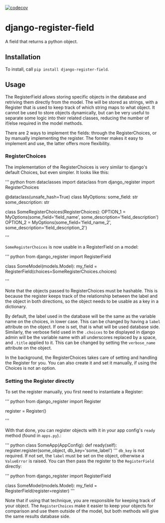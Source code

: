 [![codecov](https://codecov.io/gh/MaxDude132/django-register-field/graph/badge.svg?token=32HWMCV4JQ)](https://codecov.io/gh/MaxDude132/django-register-field)

# django-register-field

A field that returns a python object.

## Installation

To install, call `pip install django-register-field`.

## Usage

The RegisterField allows storing specific objects in the database and retriving them directly from the model. The will be stored as strings, with a Register that is used to keep track of which string maps to what object. It cannot be used to store objects dynamically, but can be very useful to separate some logic into their related classes, reducing the number of if/else required in the model methods.

There are 2 ways to implement the fields: through the RegisterChoices, or by manually implementing the register. The former makes it easy to implement and use, the latter offers more flexibility.

### RegisterChoices

The implementation of the RegisterChoices is very similar to django's default Choices, but even simpler. It looks like this:

''' python
from dataclasses import dataclass
from django_register import RegisterChoices


@dataclass(unsafe_hash=True)
class MyOptions:
    some_field: str
    some_description: str


class SomeRegisterChoices(RegisterChoices):
    OPTION_1 = MyOptions(some_field='field_name', some_description='field_description')
    OPTION_2 = MyOptions(some_field='field_name_2', some_description='field_description_2')

'''

`SomeRegisterChoices` is now usable in a RegisterField on a model:

''' python
from django_register import RegisterField


class SomeModel(models.Model):
    my_field = RegisterField(choices=SomeRegisterChoices.choices)

'''

Note that the objects passed to RegisterChoices must be hashable. This is because the register keeps track of the relationship between the label and the object in both directions, so the object needs to be usable as a key in a dictionary.

By default, the label used in the database will be the same as the variable name on the choices, in lower case. This can be changed by having a `label` attribute on the object. If one is set, that is what will be used database side. Similarly, the verbose field used in the `.choices` to be displayed in django admin will be the variable name with all underscores replaced by a space, and `.title` applied to it. This can be changed by setting the `verbose_name` attribute on the object.

In the background, the RegisterChoices takes care of setting and handling the Register for you. You can also create it and set it manually, if using the Choices is not an option.

### Setting the Register directly

To set the register manually, you first need to instantiate a Register:

''' python
from django_register import Register


register = Register()

'''

With that done, you can register objects with it in your app config's `ready` method (found in `apps.py`).:

''' python
class SomeApp(AppConfig):
    def ready(self):
        register.register(some_object, db_key='some_label')
'''
`db_key` is not required. If not set, the `label` must be set on the object, otherwise a `ValueError` is raised. You can then pass the register to the `RegisterField` directly:

''' python
from django_register import RegisterField


class SomeModel(models.Model):
    my_field = RegisterField(register=register)
'''

Note that if using that technique, you are responsible for keeping track of your object. The `RegisterChoices` make it easier to keep your objects for comparison and use them outside of the model, but both methods will give the same results database side.
